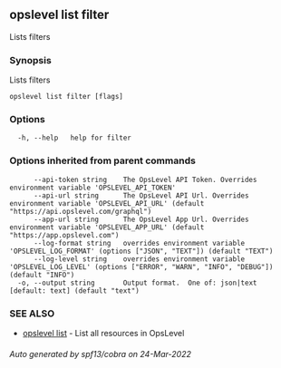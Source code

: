 ## opslevel list filter

Lists filters

### Synopsis

Lists filters

```
opslevel list filter [flags]
```

### Options

```
  -h, --help   help for filter
```

### Options inherited from parent commands

```
      --api-token string    The OpsLevel API Token. Overrides environment variable 'OPSLEVEL_API_TOKEN'
      --api-url string      The OpsLevel API Url. Overrides environment variable 'OPSLEVEL_API_URL' (default "https://api.opslevel.com/graphql")
      --app-url string      The OpsLevel App Url. Overrides environment variable 'OPSLEVEL_APP_URL' (default "https://app.opslevel.com")
      --log-format string   overrides environment variable 'OPSLEVEL_LOG_FORMAT' (options ["JSON", "TEXT"]) (default "TEXT")
      --log-level string    overrides environment variable 'OPSLEVEL_LOG_LEVEL' (options ["ERROR", "WARN", "INFO", "DEBUG"]) (default "INFO")
  -o, --output string       Output format.  One of: json|text [default: text] (default "text")
```

### SEE ALSO

* [opslevel list](opslevel_list.md)	 - List all resources in OpsLevel

###### Auto generated by spf13/cobra on 24-Mar-2022
